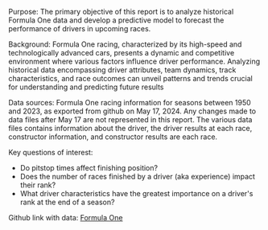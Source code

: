Purpose: 
The primary objective of this report is to analyze historical Formula One data and develop a predictive model to forecast the performance of drivers in upcoming races.

Background:
Formula One racing, characterized by its high-speed and technologically advanced cars, presents a dynamic and competitive environment where various factors influence driver performance. Analyzing historical data encompassing driver attributes, team dynamics, track characteristics, and race outcomes can unveil patterns and trends crucial for understanding and predicting future results

Data sources:
Formula One racing information for seasons between 1950 and 2023, as exported from github on May 17, 2024. Any changes made to data files after May 17 are not represented in this report. The various data files contains information about the driver, the driver results at each race, constructor information, and constructor results are each race. 

Key questions of interest:


*   Do pitstop times affect finishing position?
*   Does the number of races finished by a driver (aka experience) impact their rank?
*   What driver characteristics have the greatest importance on a driver's rank at the end of a season?



Github link with data: [Formula One](https://github.com/f1db/f1db)
